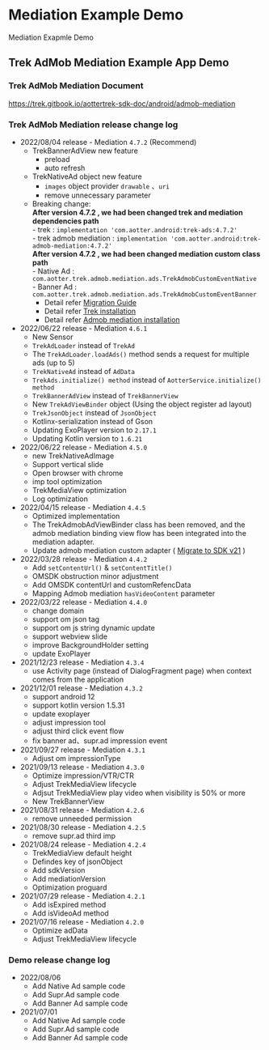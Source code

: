 # Mediation Example Demo
Mediation Exapmle Demo

## Trek AdMob Mediation Example App Demo

### Trek AdMob Mediation Document
https://trek.gitbook.io/aottertrek-sdk-doc/android/admob-mediation

### Trek AdMob Mediation release change log
- 2022/08/04 release - Mediation `4.7.2` (Recommend)
  - TrekBannerAdView new feature
    - preload
    - auto refresh
  - TrekNativeAd object new feature
     - `images` object provider `drawable` 、`uri`
     -  remove unnecessary parameter
  - Breaking change:  
     **After version 4.7.2 , we had been changed trek and mediation dependencies path**       
        - trek : `implementation 'com.aotter.android:trek-ads:4.7.2'`     
        - trek admob mediation : `implementation 'com.aotter.android:trek-admob-mediation:4.7.2'`   
     **After version 4.7.2 , we had been changed mediation custom class path**    
        - Native Ad : `com.aotter.trek.admob.mediation.ads.TrekAdmobCustomEventNative`    
        - Banner Ad : `com.aotter.trek.admob.mediation.ads.TrekAdmobCustomEventBanner`    
     - Detail refer [Migration Guide](https://trek.gitbook.io/aottertrek-sdk-doc/android/migration-guide)
     - Detail refer [Trek installation](https://trek.gitbook.io/aottertrek-sdk-doc/android/sdk-integration/installation)
     - Detail refer [Admob mediation installation](https://trek.gitbook.io/aottertrek-sdk-doc/android/admob-mediation/installation)
- 2022/06/22 release - Mediation `4.6.1`
     - New Sensor
     -  `TrekAdLoader` instead of `TrekAd`
     - The `TrekAdLoader.loadAds()` method sends a request for multiple ads (up to 5)
     - `TrekNativeAd` instead of `AdData`
     - `TrekAds.initialize() method` instead of  `AotterService.initialize() method`
     - `TrekBannerAdView` instead of `TrekBannerView `
     - New `TrekAdViewBinder` object (Using the object register ad layout)
     - `TrekJsonObject` instead of `JsonObject`
     - Kotlinx-serialization instead of Gson
     - Updating ExoPlayer version to `2.17.1`
     - Updating Kotlin version to `1.6.21`
- 2022/06/22 release - Mediation `4.5.0`
     - new TrekNativeAdImage 
     - Support vertical slide
     - Open browser with chrome
     - imp tool optimization
     - TrekMediaView optimization
     - Log optimization
- 2022/04/15 release - Mediation `4.4.5`
     - Optimized implementation
     - The TrekAdmobAdViewBinder class has been removed, and the admob mediation binding view flow has been integrated into the mediation adapter.
     - Update admob mediation custom adapter ( [Migrate to SDK v21](https://developers.google.com/admob/android/migration) )
- 2022/03/28 release - Mediation `4.4.2`
     - Add `setContentUrl()` & `setContentTitle()`
     - OMSDK obstruction minor adjustment
     - Add OMSDK contentUrl and customRefencData
     - Mapping Admob mediation `hasVideoContent` parameter
- 2022/03/22 release - Mediation `4.4.0`
     - change domain
     - support om json tag
     - support om js string dynamic update
     - support webview slide
     - improve BackgroundHolder setting
     - update ExoPlayer
- 2021/12/23 release - Mediation `4.3.4`
     - use Activity page (instead of DialogFragment page) when context comes from the application
- 2021/12/01 release - Mediation `4.3.2`
     - support android 12
     - support kotlin version 1.5.31
     - update exoplayer
     - adjust impression tool
     - adjust third click event flow
     - fix banner ad、supr.ad impression event
- 2021/09/27 release - Mediation `4.3.1`
     - Adjust om impressionType
- 2021/09/13 release - Mediation `4.3.0`
     - Optimize impression/VTR/CTR
     - Adjust TrekMediaView lifecycle
     - Adjsut TrekMediaView play video when visibility is 50% or more
     - New TrekBannerView
- 2021/08/31 release - Mediation `4.2.6`
     - remove unneeded permission 
- 2021/08/30 release - Mediation `4.2.5`
     - remove supr.ad third imp
- 2021/08/24 release - Mediation `4.2.4`
     - TrekMediaView default height
     - Defindes key of jsonObject
     - Add sdkVersion
     - Add mediationVersion
     - Optimization proguard
- 2021/07/29 release - Mediation `4.2.1`
    - Add isExpired method
    - Add isVideoAd method
- 2021/07/16 release - Mediation `4.2.0`
    - Optimize adData
    - Adjust TrekMediaView lifecycle

### Demo release change log
- 2022/08/06
    - Add Native Ad sample code 
    - Add Supr.Ad sample code
    - Add Banner Ad sample code
- 2021/07/01 
    - Add Native Ad sample code 
    - Add Supr.Ad sample code
    - Add Banner Ad sample code
